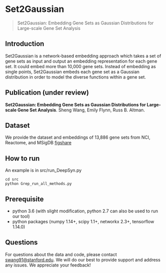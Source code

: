 # Set2Gaussian
> Set2Gaussian: Embedding Gene Sets as Gaussian Distributions for Large-scale Gene Set Analysis

## Introduction
Set2Gaussian is a network-based embedding approach which takes a set of gene sets as input and output an embedding representation for each gene set. It could embed more than 10,000 gene sets. Instead of embedding as single points, Set2Gaussian embeds each gene set as a Gaussian distribution in order to model the diverse functions within a gene set.

## Publication (under review)

**Set2Gaussian: Embedding Gene Sets as Gaussian Distributions for Large-scale Gene Set Analysis**.
Sheng Wang, Emily Flynn, Russ B. Altman.

## Dataset
We provide the dataset and embeddings of 13,886 gene sets from NCI, Reactome, and MSigDB [figshare](https://figshare.com/projects/Set2Gaussian/71099)

## How to run

An example is in src/run_DeepSyn.py
```
cd src
python Grep_run_all_methods.py
```

## Prerequisite
* python 3.6 (with slight modification, python 2.7 can also be used to run our tool)
* python packages (numpy 1.14+, scipy 1.1+, networkx 2.3+, tensorflow 1.14.0)

## Questions
For questions about the data and code, please contact swang91@stanford.edu. We will do our best to provide support and address any issues. We appreciate your feedback!
